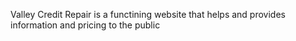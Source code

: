 Valley Credit Repair is a functining website that helps and provides information and pricing to the public

